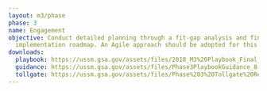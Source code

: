 ```yaml
---
layout: m3/phase
phase: 3
name: Engagement
objective: Conduct detailed planning through a fit-gap analysis and finalize the
  implementation roadmap. An Agile approach should be adopted for this phase.
downloads:
  playbook: https://ussm.gsa.gov/assets/files/2018_M3%20Playbook_Final_Phase%203.pdf
  guidance: https://ussm.gsa.gov/assets/files/Phase3PlaybookGuidance_8.30.18FINAL.pdf
  tollgate: https://ussm.gsa.gov/assets/files/Phase%203%20Tollgate%20Review8.30.18.pptx
---
```

